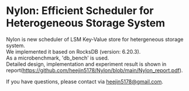 # Nylon: Efficient Scheduler for Heterogeneous Storage System

Nylon is new scheduler of LSM Key-Value store for hetergeneous storage system.  
We implemented it based on RocksDB (version: 6.20.3).  
As a microbenchmark, 'db_bench' is used.  
Detailed design, implementation and experiment result is shown in report(https://github.com/heejin5178/Nylon/blob/main/Nylon_report.pdf).  
  
  
If you have questions, please contact via heejin5178@gmail.com.
